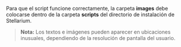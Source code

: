 Para que el script funcione correctamente, la carpeta **images** debe colocarse dentro de la carpeta **scripts** del directorio de instalación de Stellarium.

> **Nota:** Los textos e imágenes pueden aparecer en ubicaciones inusuales, dependiendo de la resolución de pantalla del usuario.

